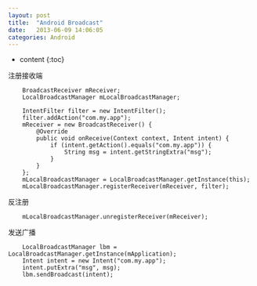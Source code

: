 ```yaml
---
layout: post
title:  "Android Broadcast"
date:   2013-06-09 14:06:05
categories: Android
---
```


* content
{:toc}

注册接收端

        BroadcastReceiver mReceiver;
        LocalBroadcastManager mLocalBroadcastManager;
    
        IntentFilter filter = new IntentFilter();
        filter.addAction("com.my.app");
        mReceiver = new BroadcastReceiver() {
            @Override
            public void onReceive(Context context, Intent intent) {
                if (intent.getAction().equals("com.my.app")) {
                    String msg = intent.getStringExtra("msg");
                }
            }
        };
        mLocalBroadcastManager = LocalBroadcastManager.getInstance(this);
        mLocalBroadcastManager.registerReceiver(mReceiver, filter);

反注册

        mLocalBroadcastManager.unregisterReceiver(mReceiver);

发送广播

        LocalBroadcastManager lbm = LocalBroadcastManager.getInstance(mApplication);
        Intent intent = new Intent("com.my.app");
        intent.putExtra("msg", msg);
        lbm.sendBroadcast(intent);

